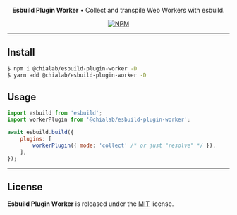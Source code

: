 <p align="center">
    <strong>Esbuild Plugin Worker</strong> • Collect and transpile Web Workers with esbuild.
</p>

<p align="center">
    <a href="https://www.npmjs.com/package/@chialab/esbuild-plugin-worker"><img alt="NPM" src="https://img.shields.io/npm/v/@chialab/esbuild-plugin-worker.svg?style=flat-square"></a>
</p>

---

## Install

```sh
$ npm i @chialab/esbuild-plugin-worker -D
$ yarn add @chialab/esbuild-plugin-worker -D
```

## Usage

```js
import esbuild from 'esbuild';
import workerPlugin from '@chialab/esbuild-plugin-worker';

await esbuild.build({
    plugins: [
        workerPlugin({ mode: 'collect' /* or just "resolve" */ }),
    ],
});
```

---

## License

**Esbuild Plugin Worker** is released under the [MIT](https://github.com/chialab/rna/blob/master/packages/esbuild-plugin-worker/LICENSE) license.

